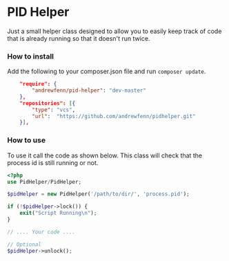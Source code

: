 # PID Helper

Just a small helper class designed to allow you to easily keep
track of code that is already running so that it doesn't run
twice.

### How to install

Add the following to your composer.json file and run ```composer update```.

```json
    "require": {
        "andrewfenn/pid-helper": "dev-master"
    },
    "repositories": [{
        "type": "vcs",
        "url":  "https://github.com/andrewfenn/pidhelper.git"
    }],
```

### How to use

To use it call the code as shown below. This class will check that the
process id is still running or not.

```php
<?php
use PidHelper/PidHelper;

$pidHelper = new PidHelper('/path/to/dir/', 'process.pid');

if (!$pidHelper->lock()) {
    exit("Script Running\n");
}

// .... Your code ....

// Optional
$pidHelper->unlock();
```
